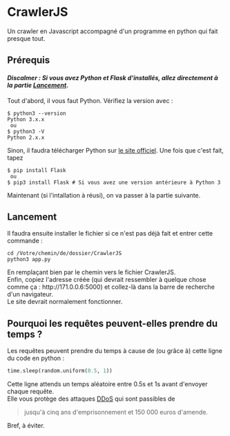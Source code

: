 # CrawlerJS
Un crawler en Javascript accompagné d'un programme en python qui fait presque tout.
## Prérequis  
#### *Discalmer :  Si vous avez Python et Flask d'installés, allez directement à la partie [Lancement](#Lancement).*  
Tout d'abord, il vous faut Python. Vérifiez la version avec : 
```shell script
$ python3 --version
Python 3.x.x
 ou
$ python3 -V
Python 2.x.x
```
Sinon, il faudra télécharger Python sur [le site officiel](https://www.python.org/downloads/).
Une fois que c'est fait, tapez 
```shell script
$ pip install Flask
 ou
$ pip3 install Flask # Si vous avez une version antérieure à Python 3
```
Maintenant (si l'intallation à réusi), on va passer à la partie suivante.  
## Lancement
Il faudra ensuite installer le fichier si ce n'est pas déjà fait et entrer cette commande :
```shell script
cd /Votre/chemin/de/dossier/CrawlerJS
python3 app.py
```
En remplaçant bien par le chemin vers le fichier CrawlerJS.  
Enfin, copiez l'adresse créée (qui devrait ressembler à quelque chose comme ça : http://<i></i>171.0.0.6:5000) et collez-là dans la barre de recherche d'un navigateur.  
Le site devrait normalement fonctionner.
## Pourquoi les requêtes peuvent-elles prendre du temps ?
Les requêtes peuvent prendre du temps à cause de (ou grâce à) cette ligne du code en python :
```python script
time.sleep(random.uniform(0.5, 1))
```
Cette ligne attends un temps aléatoire entre 0.5s et 1s avant d'envoyer chaque requête.  
Elle vous protège des attaques [DDoS](https://fr.wikipedia.org/wiki/Attaque_par_d%C3%A9ni_de_service) qui sont passibles de  
> jusqu'à cinq ans d'emprisonnement et 150 000 euros d'amende.  

Bref, à éviter.
